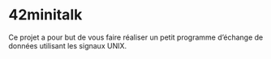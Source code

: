 # 42minitalk
Ce projet a pour but de vous faire réaliser un petit programme d’échange de données utilisant les signaux UNIX.
